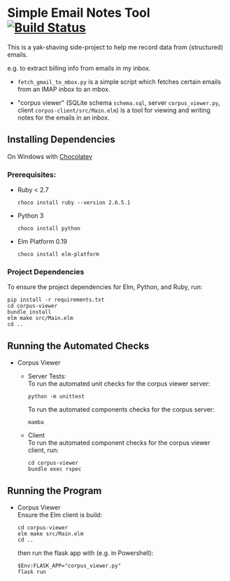 # Simple Email Notes Tool [![Build Status](https://travis-ci.com/rgoulter/simple-email-data-tool.svg?branch=master)](https://travis-ci.com/rgoulter/simple-email-data-tool)

This is a yak-shaving side-project to help me record
data from (structured) emails.

e.g. to extract billing info from emails in my inbox.

- `fetch_gmail_to_mbox.py` is a simple script which
  fetches certain emails from an IMAP inbox to an mbox.

- "corpus viewer" (SQLite schema `schema.sql`, server `corpus_viewer.py`,
  client `corpus-client/src/Main.elm`)
  is a tool for viewing and writing notes for the emails in an inbox.

## Installing Dependencies

On Windows with [Chocolatey](https://chocolatey.org/install)

### Prerequisites:

- Ruby < 2.7

    ```
    choco install ruby --version 2.6.5.1
    ```

- Python 3

    ```
    choco install python
    ```

- Elm Platform 0.19

    ```
    choco install elm-platform
    ```

### Project Dependencies

To ensure the project dependencies for Elm, Python, and Ruby,
run:

```
pip install -r requirements.txt
cd corpus-viewer
bundle install
elm make src/Main.elm
cd ..
```

## Running the Automated Checks

- Corpus Viewer
  - Server Tests:  
    To run the automated unit checks for the corpus viewer server:
      ```
      python -m unittest
      ```

    To run the automated components checks for the corpus server:
      ```
      mamba
      ```

  - Client  
    To run the automated component checks for the corpus viewer client,
    run:
      ```
      cd corpus-viewer
      bundle exec rspec
      ```

## Running the Program

- Corpus Viewer  
  Ensure the Elm client is build:
  ```
  cd corpus-viewer
  elm make src/Main.elm
  cd ..
  ```
  then run the flask app with (e.g. in Powershell):
  ```
  $Env:FLASK_APP="corpus_viewer.py"
  flask run
  ```

